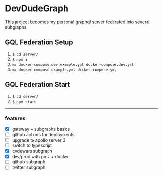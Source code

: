 # DevDudeGraph

This project becomes my personal graphql server federated into several subgraphs.

## GQL Federation Setup

1. `$ cd server/`
2. `$ npm i`
3. `mv docker-compose.dev.example.yml docker-compose.dev.yml`
4. `mv docker-compose.example.yml docker-compose.yml`

## GQL Federation Start

1. `$ cd server/`
2. `$ npm start`
---

### features

- [x] gateway + subgraphs basics
- [ ] github actions for deployments
- [ ] upgrade to apollo server 3
- [ ] switch to typescript
- [x] codewars subgraph
- [x] dev/prod with pm2 + docker
- [ ] github subgraph
- [ ] twitter subgraph 